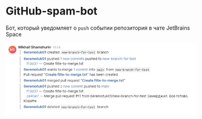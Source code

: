 # GitHub-spam-bot

Бот, который уведомляет о `push` событии репозитория в чате JetBrains Space

<p align="center">
	<img src="screenshot.png" alt="Скриншот сообщений">    
</p>